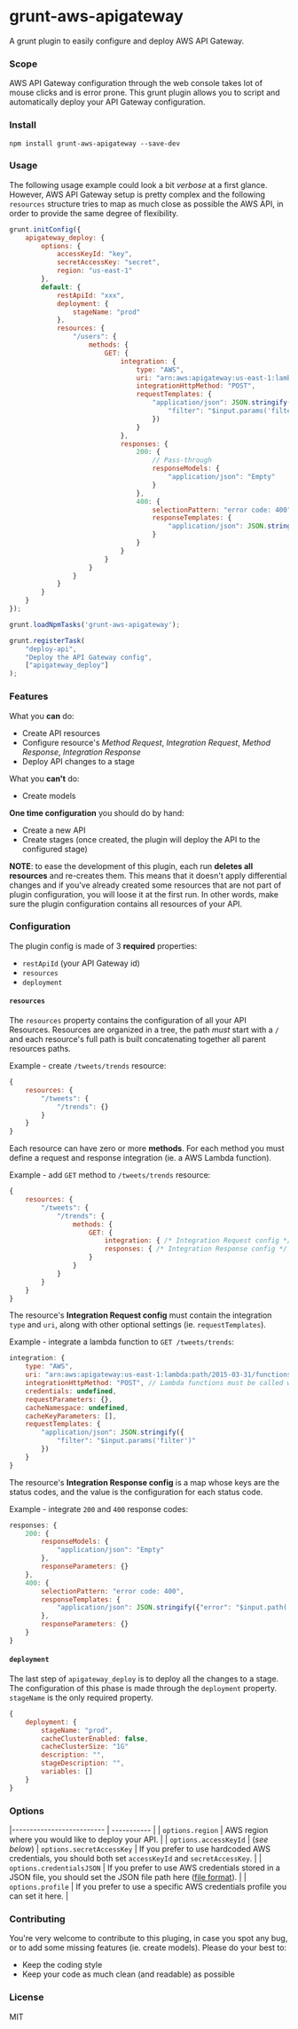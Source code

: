 # grunt-aws-apigateway

A grunt plugin to easily configure and deploy AWS API Gateway.


### Scope

AWS API Gateway configuration through the web console takes lot of mouse clicks and is error prone. This grunt plugin allows you to script and automatically deploy your API Gateway configuration.


### Install

```shell
npm install grunt-aws-apigateway --save-dev
```


### Usage

The following usage example could look a bit _verbose_ at a first glance. However, AWS API Gateway setup is pretty complex and the following `resources` structure tries to map as much close as possible the AWS API, in order to provide the same degree of flexibility.

```js
grunt.initConfig({
    apigateway_deploy: {
        options: {
            accessKeyId: "key",
            secretAccessKey: "secret",
            region: "us-east-1"
        },
        default: {
            restApiId: "xxx",
            deployment: {
                stageName: "prod"
            },
            resources: {
                "/users": {
                    methods: {
                        GET: {
                            integration: {
                                type: "AWS",
                                uri: "arn:aws:apigateway:us-east-1:lambda:path/2015-03-31/functions/arn:aws:lambda:us-east-1:xxx:function:getUsers/invocations",
                                integrationHttpMethod: "POST",
                                requestTemplates: {
                                    "application/json": JSON.stringify({
                                        "filter": "$input.params('filter')"
                                    })
                                }
                            },
                            responses: {
                                200: {
                                    // Pass-through
                                    responseModels: {
                                        "application/json": "Empty"
                                    }
                                },
                                400: {
                                    selectionPattern: "error code: 400",
                                    responseTemplates: {
                                        "application/json": JSON.stringify({"error": "$input.path('$.errorMessage')"})
                                    }
                                }
                            }
                        }
                    }
                }
            }
        }
    }
});

grunt.loadNpmTasks('grunt-aws-apigateway');

grunt.registerTask(
    "deploy-api",
    "Deploy the API Gateway config",
    ["apigateway_deploy"]
);
```


### Features

What you **can** do:

- Create API resources
- Configure resource's _Method Request_, _Integration Request_, _Method Response_, _Integration Response_
- Deploy API changes to a stage

What you **can't** do:

- Create models

**One time configuration** you should do by hand:

- Create a new API
- Create stages (once created, the plugin will deploy the API to the configured stage)

**NOTE**: to ease the development of this plugin, each run **deletes all resources** and re-creates them. This means that it doesn't apply differential changes and if you've already created some resources that are not part of plugin configuration, you will loose it at the first run. In other words, make sure the plugin configuration contains all resources of your API.



### Configuration

The plugin config is made of 3 **required** properties:

- `restApiId` (your API Gateway id)
- `resources`
- `deployment`


#### `resources`

The `resources` property contains the configuration of all your API Resources. Resources are organized in a tree, the path *must* start with a `/` and each resource's full path is built concatenating together all parent resources paths.

Example - create `/tweets/trends` resource:
```js
{
    resources: {
        "/tweets": {
            "/trends": {}
        }
    }
}
```

Each resource can have zero or more **methods**. For each method you must define a request and response integration (ie. a AWS Lambda function).

Example - add `GET` method to `/tweets/trends` resource:
```js
{
    resources: {
        "/tweets": {
            "/trends": {
                methods: {
                    GET: {
                        integration: { /* Integration Request config */ },
                        responses: { /* Integration Response config */ }
                    }
                }
            }
        }
    }
}
```

The resource's **Integration Request config** must contain the integration `type` and `uri`, along with other optional settings (ie. `requestTemplates`).

Example - integrate a lambda function to `GET /tweets/trends`:
```js
integration: {
    type: "AWS",
    uri: "arn:aws:apigateway:us-east-1:lambda:path/2015-03-31/functions/arn:aws:lambda:us-east-1:xxx:function:getUsers/invocations",
    integrationHttpMethod: "POST", // Lambda functions must be called with a POST
    credentials: undefined,
    requestParameters: {},
    cacheNamespace: undefined,
    cacheKeyParameters: [],
    requestTemplates: {
        "application/json": JSON.stringify({
            "filter": "$input.params('filter')"
        })
    }
}
```

The resource's **Integration Response config** is a map whose keys are the status codes, and the value is the configuration for each status code.

Example - integrate `200` and `400` response codes:
```js
responses: {
    200: {
        responseModels: {
            "application/json": "Empty"
        },
        responseParameters: {}
    },
    400: {
        selectionPattern: "error code: 400",
        responseTemplates: {
            "application/json": JSON.stringify({"error": "$input.path('$.errorMessage')"})
        },
        responseParameters: {}
    }
}
```


#### `deployment`

The last step of `apigateway_deploy` is to deploy all the changes to a stage. The configuration of this phase is made through the `deployment` property. `stageName` is the only required property.

```js
{
    deployment: {
        stageName: "prod",
        cacheClusterEnabled: false,
        cacheClusterSize: "1G"
        description: "",
        stageDescription: "",
        variables: []
    }
}
```


### Options

|-------------------------- | ----------- |
| `options.region`          | AWS region where you would like to deploy your API. |
| `options.accessKeyId`     | (_see below_)
| `options.secretAccessKey` | If you prefer to use hardcoded AWS credentials, you should both set `accessKeyId` and `secretAccessKey`. |
| `options.credentialsJSON` | If you prefer to use AWS credentials stored in a JSON file, you should set the JSON file path here ([file format](http://docs.aws.amazon.com/AWSJavaScriptSDK/guide/node-configuring.html#Credentials_from_Disk)). |
| `options.profile`         | If you prefer to use a specific AWS credentials profile you can set it here. |



### Contributing

You're very welcome to contribute to this pluging, in case you spot any bug, or to add some missing features (ie. create models). Please do your best to:

- Keep the coding style
- Keep your code as much clean (and readable) as possible


### License

MIT
